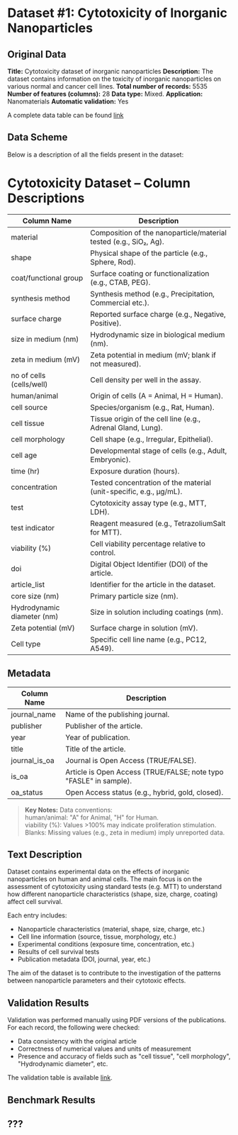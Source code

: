 # Dataset #1: Cytotoxicity of Inorganic Nanoparticles

## Original Data

**Title:** Cytotoxicity dataset of inorganic nanoparticles
**Description:** The dataset contains information on the toxicity of inorganic nanoparticles on various normal and cancer cell lines.
**Total number of records:** 5535
**Number of features (columns):** 28
**Data type:** Mixed.
**Application:** Nanomaterials
**Automatic validation:** Yes

A complete data table can be found [link](https://docs.google.com/spreadsheets/d/1zKqCr8AxzeklouSQJ2-SZwB2Snmkpii3tYtIC1rmjE4/edit?gid=645671462#gid=645671462)

## Data Scheme

Below is a description of all the fields present in the dataset:

# Cytotoxicity Dataset – Column Descriptions

| **Column Name**             | **Description**                                                                 |
|----------------------------|---------------------------------------------------------------------------------|
| material                   | Composition of the nanoparticle/material tested (e.g., SiO₂, Ag).              |
| shape                      | Physical shape of the particle (e.g., Sphere, Rod).                            |
| coat/functional group      | Surface coating or functionalization (e.g., CTAB, PEG).                        |
| synthesis method           | Synthesis method (e.g., Precipitation, Commercial etc.).                       |
| surface charge             | Reported surface charge (e.g., Negative, Positive).                            |
| size in medium (nm)        | Hydrodynamic size in biological medium (nm).                                   |
| zeta in medium (mV)        | Zeta potential in medium (mV; blank if not measured).                          |
| no of cells (cells/well)   | Cell density per well in the assay.                                            |
| human/animal               | Origin of cells (A = Animal, H = Human).                                       |
| cell source                | Species/organism (e.g., Rat, Human).                                           |
| cell tissue                | Tissue origin of the cell line (e.g., Adrenal Gland, Lung).                    |
| cell morphology            | Cell shape (e.g., Irregular, Epithelial).                                      |
| cell age                   | Developmental stage of cells (e.g., Adult, Embryonic).                         |
| time (hr)                  | Exposure duration (hours).                                                     |
| concentration              | Tested concentration of the material (unit-specific, e.g., µg/mL).            |
| test                       | Cytotoxicity assay type (e.g., MTT, LDH).                                      |
| test indicator             | Reagent measured (e.g., TetrazoliumSalt for MTT).                              |
| viability (%)              | Cell viability percentage relative to control.                                 |
| doi                        | Digital Object Identifier (DOI) of the article.                                |
| article_list               | Identifier for the article in the dataset.                                     |
| core size (nm)             | Primary particle size (nm).                                                    |
| Hydrodynamic diameter (nm) | Size in solution including coatings (nm).                                      |
| Zeta potential (mV)        | Surface charge in solution (mV).                                               |
| Cell type                  | Specific cell line name (e.g., PC12, A549).                                    |

## Metadata

| **Column Name**   | **Description**                                                            |
|------------------|----------------------------------------------------------------------------|
| journal_name     | Name of the publishing journal.                                            |
| publisher        | Publisher of the article.                                                  |
| year             | Year of publication.                                                       |
| title            | Title of the article.                                                      |
| journal_is_oa    | Journal is Open Access (TRUE/FALSE).                                       |
| is_oa            | Article is Open Access (TRUE/FALSE; note typo "FASLE" in sample).          |
| oa_status        | Open Access status (e.g., hybrid, gold, closed).                           |

> **Key Notes:**
Data conventions:  
human/animal: "A" for Animal, "H" for Human.  
viability (%): Values >100% may indicate proliferation stimulation.  
Blanks: Missing values (e.g., zeta in medium) imply unreported data.  

## Text Description

Dataset contains experimental data on the effects of inorganic nanoparticles on human and animal cells. The main focus is on the assessment of cytotoxicity using standard tests (e.g. MTT) to understand how different nanoparticle characteristics (shape, size, charge, coating) affect cell survival.

Each entry includes:

- Nanoparticle characteristics (material, shape, size, charge, etc.)
- Cell line information (source, tissue, morphology, etc.)
- Experimental conditions (exposure time, concentration, etc.)
- Results of cell survival tests
- Publication metadata (DOI, journal, year, etc.)

The aim of the dataset is to contribute to the investigation of the patterns between nanoparticle parameters and their cytotoxic effects.

## Validation Results

Validation was performed manually using PDF versions of the publications. For each record, the following were checked:

- Data consistency with the original article
- Correctness of numerical values and units of measurement
- Presence and accuracy of fields such as "cell tissue", "cell morphology", "Hydrodynamic diameter", etc.

The validation table is available [link](https://docs.google.com/spreadsheets/d/17JoF-tsMeegV30Q7neU7LaseNscIFndcZjqsxANZzOg/edit?gid=645671462#gid=645671462).

## Benchmark Results
???
---
